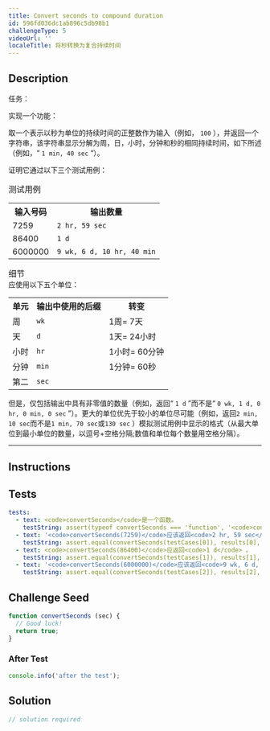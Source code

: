 ```yaml
---
title: Convert seconds to compound duration
id: 596fd036dc1ab896c5db98b1
challengeType: 5
videoUrl: ''
localeTitle: 将秒转换为复合持续时间
---
```


## Description
<section id="description">任务： <p>实现一个功能： </p>取一个表示以秒为单位的持续时间的正整数作为输入（例如， <code>100</code> ），并返回一个字符串，该字符串显示分解为周，日，小时，分钟和秒的相同持续时间，如下所述（例如，“ <code>1 min, 40 sec</code> “）。 <p>证明它通过以下三个测试用例： </p><p style="font-size:115%; margin:1em 0 0 0">测试用例</p><table><tbody><tr><th>输入号码</th><th>输出数量</th></tr><tr><td> 7259 </td><td> <code>2 hr, 59 sec</code> </td> </tr><tr><td> 86400 </td><td> <code>1 d</code> </td> </tr><tr><td> 6000000 </td><td> <code>9 wk, 6 d, 10 hr, 40 min</code> </td> </tr></tbody></table><p style="font-size:115%; margin:1em 0 0 0">细节</p>应使用以下五个单位： <table><tbody><tr><th>单元</th><th>输出中使用的后缀</th><th>转变</th></tr><tr><td>周</td><td> <code>wk</code> </td> <td> 1周= 7天</td></tr><tr><td>天</td><td> <code>d</code> </td> <td> 1天= 24小时</td></tr><tr><td>小时</td><td> <code>hr</code> </td> <td> 1小时= 60分钟</td></tr><tr><td>分钟</td><td> <code>min</code> </td> <td> 1分钟= 60秒</td></tr><tr><td>第二</td><td> <code>sec</code> </td> <td></td></tr></tbody></table>但是，仅包括输出中具有非零值的数量（例如，返回“ <code>1 d</code> ”而不是“ <code>0 wk, 1 d, 0 hr, 0 min, 0 sec</code> ”）。更大的单位优先于较小的单位尽可能（例如，返回<code>2 min, 10 sec</code>而不是<code>1 min, 70 sec</code>或<code>130 sec</code> ）模拟测试用例中显示的格式（从最大单位到最小单位的数量，以逗号+空格分隔;数值和单位每个数量用空格分隔）。 <p></p><hr style="margin:1em 0;"><p></p></section>

## Instructions
<section id="instructions">
</section>

## Tests
<section id='tests'>

```yml
tests:
  - text: <code>convertSeconds</code>是一个函数。
    testString: assert(typeof convertSeconds === 'function', '<code>convertSeconds</code> is a function.');
  - text: '<code>convertSeconds(7259)</code>应该返回<code>2 hr, 59 sec</code> 。'
    testString: assert.equal(convertSeconds(testCases[0]), results[0], '<code>convertSeconds(7259)</code> should return <code>2 hr, 59 sec</code>.');
  - text: <code>convertSeconds(86400)</code>应返回<code>1 d</code> 。
    testString: assert.equal(convertSeconds(testCases[1]), results[1], '<code>convertSeconds(86400)</code> should return <code>1 d</code>.');
  - text: '<code>convertSeconds(6000000)</code>应该返回<code>9 wk, 6 d, 10 hr, 40 min</code> 。'
    testString: assert.equal(convertSeconds(testCases[2]), results[2], '<code>convertSeconds(6000000)</code> should return <code>9 wk, 6 d, 10 hr, 40 min</code>.');

```

</section>

## Challenge Seed
<section id='challengeSeed'>

<div id='js-seed'>

```js
function convertSeconds (sec) {
  // Good luck!
  return true;
}

```

</div>


### After Test
<div id='js-teardown'>

```js
console.info('after the test');
```

</div>

</section>

## Solution
<section id='solution'>

```js
// solution required
```
</section>
